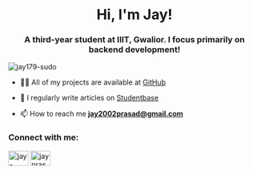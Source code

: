 <h1 align="center">Hi, I'm Jay!</h1>
<h3 align="center">A third-year student at IIIT, Gwalior. I focus primarily on backend development!</h3>

<p align="left"> <img src="https://komarev.com/ghpvc/?username=jay179-sudo&label=Profile%20views&color=0e75b6&style=flat" alt="jay179-sudo" /> </p>

- 👨‍💻 All of my projects are available at [GitHub](https://github.com/Jay179-sudo?tab=repositories)

- 📝 I regularly write articles on [Studentbase](https://studentbase.app/caie/a-level/computer-science)

- 📫 How to reach me **jay2002prasad@gmail.com**

<h3 align="left">Connect with me:</h3>
<p align="left">
<a href="https://linkedin.com/in/jay-prasad-524315212" target="blank"><img align="center" src="https://raw.githubusercontent.com/rahuldkjain/github-profile-readme-generator/master/src/images/icons/Social/linked-in-alt.svg" alt="jay-prasad-524315212" height="30" width="40" /></a>
<a href="https://auth.geeksforgeeks.org/user/jayprasad2002" target="blank"><img align="center" src="https://raw.githubusercontent.com/rahuldkjain/github-profile-readme-generator/master/src/images/icons/Social/geeks-for-geeks.svg" alt="jayprasad2002" height="30" width="40" /></a>
</p>


